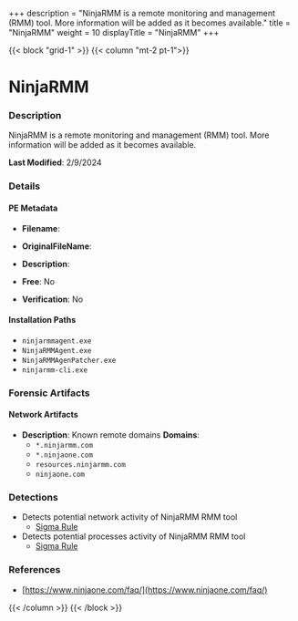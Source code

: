 +++
description = "NinjaRMM is a remote monitoring and management (RMM) tool. More information will be added as it becomes available."
title = "NinjaRMM"
weight = 10
displayTitle = "NinjaRMM"
+++


{{< block "grid-1" >}}
{{< column "mt-2 pt-1">}}

# NinjaRMM


### Description

NinjaRMM is a remote monitoring and management (RMM) tool. More information will be added as it becomes available.



**Last Modified**: 2/9/2024

### Details


#### PE Metadata
- **Filename**: 
- **OriginalFileName**: 
- **Description**: 


- **Free**: No

- **Verification**: No




#### Installation Paths
- `ninjarmmagent.exe`
- `NinjaRMMAgent.exe`
- `NinjaRMMAgenPatcher.exe`
- `ninjarmm-cli.exe`

### Forensic Artifacts




#### Network Artifacts
- **Description**: Known remote domains  **Domains**:
    - `*.ninjarmm.com`
    - `*.ninjaone.com`
    - `resources.ninjarmm.com`
    - `ninjaone.com`


### Detections
- Detects potential network activity of NinjaRMM RMM tool
  - [Sigma Rule](https://github.com/magicsword-io/LOLRMM/blob/main/detections/sigma/ninjarmm_network_sigma.yml)
- Detects potential processes activity of NinjaRMM RMM tool
  - [Sigma Rule](https://github.com/magicsword-io/LOLRMM/blob/main/detections/sigma/ninjarmm_processes_sigma.yml)

### References
- [https://www.ninjaone.com/faq/](https://www.ninjaone.com/faq/)



{{< /column >}}
{{< /block >}}
